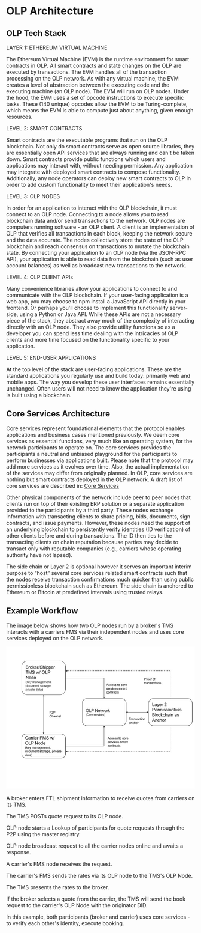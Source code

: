 # OLP Architecture

## OLP Tech Stack

LAYER 1: ETHEREUM VIRTUAL MACHINE

The Ethereum Virtual Machine (EVM) is the runtime environment for smart contracts in OLP. All smart contracts and state changes on the OLP  are executed by transactions. The EVM handles all of the transaction processing on the OLP network.
As with any virtual machine, the EVM creates a level of abstraction between the executing code and the executing machine (an OLP node). The EVM will run on OLP nodes.
Under the hood, the EVM uses a set of opcode instructions to execute specific tasks. These (140 unique) opcodes allow the EVM to be Turing-complete, which means the EVM is able to compute just about anything, given enough resources.

LEVEL 2: SMART CONTRACTS

Smart contracts are the executable programs that run on the OLP blockchain.
Not only do smart contracts serve as open source libraries, they are essentially open API services that are always running and can't be taken down. Smart contracts provide public functions which users and applications  may interact with, without needing permission. Any application may integrate with deployed smart contracts to compose functionality. Additionally, any node operators can deploy new smart contracts to OLP in order to add custom functionality to meet their application's needs.

LEVEL 3: OLP NODES

In order for an application to interact with the OLP blockchain, it must connect to an OLP node. Connecting to a node allows you to read blockchain data and/or send transactions to the network.
OLP nodes are computers running software - an OLP client. A client is an implementation of OLP that verifies all transactions in each block, keeping the network secure and the data accurate. The nodes collectively store the state of the OLP blockchain and reach consensus on transactions to mutate the blockchain state.
By connecting your application to an OLP node (via the JSON-RPC API), your application is able to read data from the blockchain (such as user account balances) as well as broadcast new transactions to the network. 

LEVEL 4: OLP CLIENT APIs

Many convenience libraries allow your applications to connect to and communicate with the OLP blockchain.
If your user-facing application is a web app, you may choose to npm install a JavaScript API directly in your frontend. Or perhaps you'll choose to implement this functionality server-side, using a Python or Java API.
While these APIs are not a necessary piece of the stack, they abstract away much of the complexity of interacting directly with an OLP node. They also provide utility functions so as a developer you can spend less time dealing with the intricacies of OLP clients and more time focused on the functionality specific to your application.

LEVEL 5: END-USER APPLICATIONS

At the top level of the stack are user-facing applications. These are the standard applications you regularly use and build today: primarily web and mobile apps. The way you develop these user interfaces remains essentially unchanged. Often users will not need to know the application they're using is built using a blockchain.

## Core Services Architecture

Core services represent foundational elements that the protocol enables applications and business cases mentioned previously. We deem core services as essential functions, very much like an operating system, for the network participants to operate on. The core services provides the participants a neutral and unbiased playground for the participants to perform businesses via applications built. 
Please note that the protocol may add more services as it evolves over time. Also, the actual implementation of the services may differ from originally planned. 
In OLP, core services are nothing but smart contracts deployed in the OLP network. A draft list of core services are described in:
[Core Services](overview/coreservices.md) 


Other physical components of the network include peer to peer nodes that clients run on top of their existing ERP solution or a separate application provided to the participants by a third party. These nodes exchange information with transacting clients to share pricing, bids, documents, sign contracts, and issue payments. However, these nodes need the support of an underlying blockchain to persistently verify identities (ID verification) of other clients before and during transactions. The ID then ties to the transacting clients on chain reputation because parties may decide to transact only with reputable companies (e.g., carriers whose operating authority have not lapsed). 
 
The side chain or Layer 2 is optional however it serves an important interim purpose to “host” several core services related smart contracts such that the nodes receive transaction confirmations much quicker than using public permissionless blockchain such as Ethereum. The side chain is anchored to Ethereum or Bitcoin at predefined intervals using trusted relays. 

## Example Workflow

The image below shows how two OLP nodes run by a broker's TMS interacts with a carriers FMS via their independent nodes and uses core services deployed on the OLP network. 

![Figure 4](olp_figure4.jpg)

A broker enters FTL shipment information to receive quotes from carriers on its TMS.

The TMS POSTs quote request to its OLP node.

OLP node starts a Lookup of participants for quote requests through the P2P using the master registry.

OLP node broadcast request to all the carrier nodes online and awaits a response.

A carrier's FMS node receives the request.

The carrier's FMS sends the rates via its OLP node to the TMS's OLP Node.

The TMS presents the rates to the broker.

If the broker selects a quote from the carrier, the TMS will send the book request to the carrier's OLP Node with the originator DID. 

In this example, both participants (broker and carrier) uses core services - to verify each other's identity, execute booking. 




